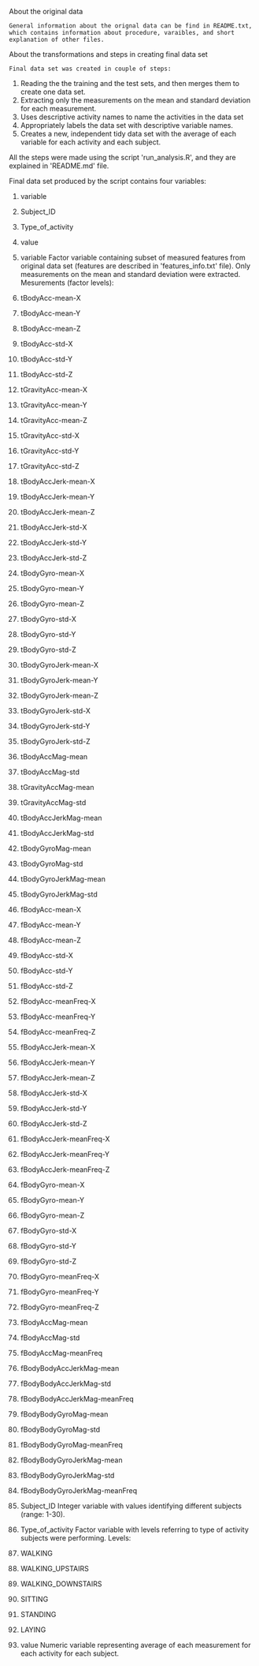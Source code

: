 About the original data

	General information about the orignal data can be find in README.txt, which contains information about procedure, varaibles, and short explanation of other files.


About the transformations and steps in creating final data set

	Final data set was created in couple of steps:
1. Reading the the training and the test sets, and then merges them to create one data set.
2. Extracting only the measurements on the mean and standard deviation for each measurement. 
3. Uses descriptive activity names to name the activities in the data set
4. Appropriately labels the data set with descriptive variable names. 
5. Creates a new, independent tidy data set with the average of each variable for each activity and each subject.

All the steps were made using the script 'run_analysis.R', and they are explained in 'README.md' file. 


Final data set produced by the script contains four variables:
1. variable
2. Subject_ID
3. Type_of_activity
4. value

1. variable
	Factor variable containing subset of measured features from original data set (features are described in 'features_info.txt' file). Only measurements on the mean and standard deviation were extracted.
Mesurements (factor levels): 
1. tBodyAcc-mean-X 
2. tBodyAcc-mean-Y
3. tBodyAcc-mean-Z 
4. tBodyAcc-std-X
5. tBodyAcc-std-Y 
6. tBodyAcc-std-Z
7. tGravityAcc-mean-X 
8. tGravityAcc-mean-Y
9. tGravityAcc-mean-Z 
10. tGravityAcc-std-X
11. tGravityAcc-std-Y 
12. tGravityAcc-std-Z
13. tBodyAccJerk-mean-X 
14. tBodyAccJerk-mean-Y
15. tBodyAccJerk-mean-Z 
16. tBodyAccJerk-std-X
17. tBodyAccJerk-std-Y 
18. tBodyAccJerk-std-Z
19. tBodyGyro-mean-X 
20. tBodyGyro-mean-Y
21. tBodyGyro-mean-Z 
22. tBodyGyro-std-X
23. tBodyGyro-std-Y 
24. tBodyGyro-std-Z
25. tBodyGyroJerk-mean-X 
26. tBodyGyroJerk-mean-Y
27. tBodyGyroJerk-mean-Z 
28. tBodyGyroJerk-std-X
29. tBodyGyroJerk-std-Y 
30. tBodyGyroJerk-std-Z
31. tBodyAccMag-mean 
32. tBodyAccMag-std
33. tGravityAccMag-mean 
34. tGravityAccMag-std
35. tBodyAccJerkMag-mean 
36. tBodyAccJerkMag-std
37. tBodyGyroMag-mean 
38. tBodyGyroMag-std
39. tBodyGyroJerkMag-mean 
40. tBodyGyroJerkMag-std
41. fBodyAcc-mean-X 
42. fBodyAcc-mean-Y
43. fBodyAcc-mean-Z 
44. fBodyAcc-std-X
45. fBodyAcc-std-Y 
46. fBodyAcc-std-Z
47. fBodyAcc-meanFreq-X 
48. fBodyAcc-meanFreq-Y
49. fBodyAcc-meanFreq-Z 
50. fBodyAccJerk-mean-X
51. fBodyAccJerk-mean-Y 
52. fBodyAccJerk-mean-Z
53. fBodyAccJerk-std-X 
54. fBodyAccJerk-std-Y
55. fBodyAccJerk-std-Z 
56. fBodyAccJerk-meanFreq-X
57. fBodyAccJerk-meanFreq-Y 
58. fBodyAccJerk-meanFreq-Z
59. fBodyGyro-mean-X 
60. fBodyGyro-mean-Y
61. fBodyGyro-mean-Z 
62. fBodyGyro-std-X
63. fBodyGyro-std-Y 
64. fBodyGyro-std-Z
65. fBodyGyro-meanFreq-X 
66. fBodyGyro-meanFreq-Y
67. fBodyGyro-meanFreq-Z 
68. fBodyAccMag-mean
69. fBodyAccMag-std 
70. fBodyAccMag-meanFreq
71. fBodyBodyAccJerkMag-mean 
72. fBodyBodyAccJerkMag-std
73. fBodyBodyAccJerkMag-meanFreq 
74. fBodyBodyGyroMag-mean
75. fBodyBodyGyroMag-std 
76. fBodyBodyGyroMag-meanFreq
77. fBodyBodyGyroJerkMag-mean 
78. fBodyBodyGyroJerkMag-std
79. fBodyBodyGyroJerkMag-meanFreq 


2. Subject_ID
	Integer variable with values identifying different subjects (range: 1-30).


3. Type_of_activity
	Factor variable with levels referring to type of activity subjects were performing. 
Levels:
1. WALKING
2. WALKING_UPSTAIRS
3. WALKING_DOWNSTAIRS
4. SITTING
5. STANDING
6. LAYING


4. value
	Numeric variable representing average of each measurement for each activity for each subject.

